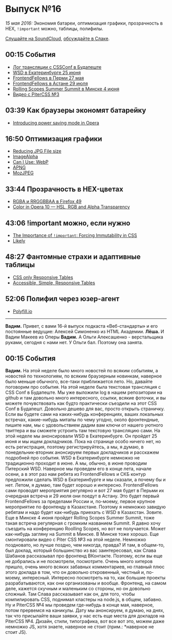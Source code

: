 # Выпуск №16

_15 мая 2016:_ Экономия батареи, оптимизация графики, прозрачность в HEX, `!important` можно, таблицы, полифилы.

[Слушайте на SoundCloud](https://soundcloud.com/web-standards/episode-16), [обсуждайте в Слаке](https://web-standards.slack.com/messages/podcast/).

## 00:15 События

- [Лог трансляции с CSSConf в Будапеште](https://github.com/web-standards-ru/web-standards-up/blob/master/2016-05-11_cssconfbudapest.md)
- [WSD в Екатеринбурге 25 июня](https://wsd.events/2016/06/25/)
- [FrontendFellows в Перми 27 мая](https://frontendfellows.timepad.ru/event/299132/)
- [FrontendFellows в Астане 29 июля](https://frontendfellows.timepad.ru/event/328848/)
- [Rolling Scopes Summer Summit в Минске 4 июня](https://minsk.rollingscopes.com/)
- [Видео с PiterCSS №3](https://youtu.be/24EZOgySNRI?list=PLMBnwIwFEFHeDVHZJw7Y5WWVkAb1O_OwC)

## 03:39 Как браузеры экономят батарейку

- [Introducing power saving mode in Opera](https://www.opera.com/blogs/desktop/2016/05/introducing-power-saving-mode/)

## 16:50 Оптимизация графики

- [Reducing JPG File size](https://medium.com/p/e5b27df3257c)
- [ImageAlpha](https://pngmini.com/)
- [Can I Use: WebP](http://caniuse.com/webp)
- [APNG](https://wiki.mozilla.org/APNG_Specification)
- [MozJPEG](https://github.com/mozilla/mozjpeg)

## 33:44 Прозрачность в HEX-цветах

- [RGBA и RRGGBBAA в Firefox 49](http://codepen.io/malyw/pen/wGNOrd?editors=1100)
- [Color in Opera 10 — HSL, RGB and Alpha Transparency](https://dev.opera.com/articles/hsl-rgb-and-alpha-transparency/)

## 43:06 !important можно, если нужно

- [The Importance of `!important`: Forcing Immutability in CSS](http://csswizardry.com/2016/05/the-importance-of-important/)
- [Likely](https://github.com/ilyabirman/Likely)

## 48:27 Фантомные страхи и адаптивные таблицы

- [CSS only Responsive Tables](http://dbushell.com/2016/03/04/css-only-responsive-tables/)
- [Accessible, Simple, Responsive Tables](https://css-tricks.com/accessible-simple-responsive-tables/)

## 52:06 Полифил через юзер-агент

- [Polyfill.io](https://cdn.polyfill.io/)


---

**Вадим.** Привет, с вами 16-й выпуск подкаста «Веб-стандарты» и его постоянные ведущие: Алексей Симоненко из HTML Академии.
**Лёша.** И Вадим Макеев из Оперы
**Вадим.** А Ольги Алексашенко - верстальщика руками, сегодня с нами нет. У Ольги бал. Поэтому она занята.

## 00:15 События

**Вадим.** На этой неделе было много новостей по всяким событиям, а новостей по технологиям, по всяким браузерным новинкам, наверное было меньше обычного, все-таки приближается лето. Но, давайте поговорим про события. На этой неделе была текстовая трансляция с CSS Conf в Будапеште. Мы уже выложили log в нашем репозитории на github и там довольно много интересного, ссылки, всякие фоточки, и вы можете почувствовать как будто практически съездили на этот CSS Conf в Будапешт. Довольно дешево для вас, просто открыть страничку.
Если вы будете сами на каких-нибудь конференциях, ваших локальных встречах,  какие-нибудь митапы по чему угодно, около фронтендные, пишите нам, мы с удовольствием дадим вам ключи от нашего уютного твиттера и вы сможете устроить там текстовую трансляцию сами.
На этой неделе мы анонсировали WSD в Екатеринбурге. Он пройдет 25 июня и мы ищем докладчиков. Пока на странице особо ничего нет, но есть регистрация, поэтому регистрируйтесь, а мы, я думаю, в понедельник-вторник анонсируем первых докладчиков и расскажем подробней про события.
 WSD в Екатеринбурге немножко не традиционно проходит в июне. А мы, обычно, в июне проводим Питерский WSD. Наверное мы проведем его в конце лета, начале осени, а в этот раз нам ребята из FrontendFellows и СКБ контур предложили сделать WSD в Екатеринбурге и мы сказали, а почему бы и нет.
 Летом, я думаю, там будет хорошо и интересно.  FrontendFellows сами проводят мероприятия регулярно и вот 27 мая будет в Перьми их очередная встреча и 29 июля они поедут в Астану. Это будет первый FrontendFellows за пределами России и, по-моему, первое крупное мероприятие по фронтенду в Казахстане. Поэтому я немножко завидую ребятам и надо будет как-нибудь приехать с WSD в Казахстан. Зовите.
Еще в Минске 4 июня пройдет Rolling Scopes Summer Summit, тоже такая встреча регулярная с громким названием Summit. Я давно хочу съездить на конференцию Roolling Scopes, но вот не получается. Может как-нибудь загляну на Summit в Минске. В Минске тоже хорошо.
Еще смонтировали видео с Piter CSS №3 на этой неделе. Немножко поздновато, но лучше поздно, чем никогда, правда? И там, в общем-то, был доклад, который большинство из вас заинтересовал, как Слава Шабанов рассказывал про фронтенд ВКонтакте. Поэтому, если вы еще не добрались и не посмотрели, посмотрите.
Очень много хитеров пришло, очень много всяких забавных комментариев, но главный плюс этого доклада в том, что он довольно откровенный, честный и, по-моему, интересный. Интересно посмотреть на то, как большие проекты разрабатываются, как они организованы и вообще.
Фронтенд, на самом деле, кажется скучным и маленьким со стороны, но он довольно сложный. Там Слава рассказывает как он, для того, чтобы компилировать CSS, поднимал кластеры на node.js, в общем, забавно.
Ну и PiterCSS №4 мы проведем где-нибудь в конце мая, наверное, потом прервемся на каникулы. Дату мы анонсируем, я думаю, на днях, так что присылайте ваши заявки, у нас есть еще места для докладов на PiterCSS №4. Дизайн, стили, типографика, вот все вот это, можем даже немножко JS, хотя знаете, наверное не стоит (прим.: *наверное не стоит JS).
